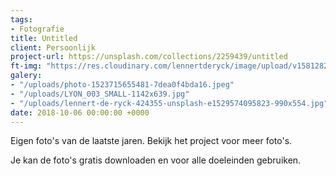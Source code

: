 ```yaml
---
tags:
- Fotografie
title: Untitled
client: Persoonlijk
project-url: https://unsplash.com/collections/2259439/untitled
ft-img: "https://res.cloudinary.com/lennertderyck/image/upload/v1581282810/photo-1523715655481-7dea0f4bda16_ocib6t.jpg"
galery:
- "/uploads/photo-1523715655481-7dea0f4bda16.jpeg"
- "/uploads/LYON_003_SMALL-1142x639.jpg"
- "/uploads/lennert-de-ryck-424355-unsplash-e1529574095823-990x554.jpg"
date: 2018-10-06 00:00:00 +0000
---
```

Eigen foto's van de laatste jaren. Bekijk het project voor meer foto's.

Je kan de foto's gratis downloaden en voor alle doeleinden gebruiken.